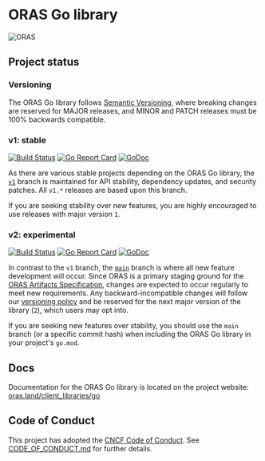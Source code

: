 # ORAS Go library

![ORAS](https://github.com/oras-project/oras-www/raw/main/docs/assets/images/oras.png)

## Project status
### Versioning

The ORAS Go library follows [Semantic Versioning](https://semver.org/), where breaking changes are reserved for MAJOR releases, and MINOR and PATCH releases must be 100% backwards compatible.

### v1: stable

[![Build Status](https://github.com/oras-project/oras-go/actions/workflows/build.yml/badge.svg?event=push&branch=v1)](https://github.com/oras-project/oras-go/actions/workflows/build.yml?query=workflow%3Abuild+event%3Apush+branch%3Av1)
[![Go Report Card](https://goreportcard.com/badge/oras.land/oras-go)](https://goreportcard.com/report/oras.land/oras-go)
[![GoDoc](https://godoc.org/github.com/oras.land?status.svg)](https://godoc.org/oras.land/oras-go)

As there are various stable projects depending on the ORAS Go library, the
[`v1`](https://github.com/oras-project/oras-go/tree/v1) branch
is maintained for API stability, dependency updates, and security patches.
All `v1.*` releases are based upon this branch.

If you are seeking stability over new features, you are highly encouraged
to use releases with major version `1`.

### v2: experimental

[![Build Status](https://github.com/oras-project/oras-go/actions/workflows/build.yml/badge.svg?event=push&branch=main)](https://github.com/oras-project/oras-go/actions/workflows/build.yml?query=workflow%3Abuild+event%3Apush+branch%3Amain)
[![Go Report Card](https://goreportcard.com/badge/oras.land/oras-go/v2)](https://goreportcard.com/report/oras.land/oras-go/v2)
[![GoDoc](https://godoc.org/github.com/oras.land?status.svg)](https://godoc.org/oras.land/oras-go/v2)

In contrast to the `v1` branch, the
[`main`](https://github.com/oras-project/oras-go/tree/main) branch
is where all new feature development will occur. Since ORAS is a
primary staging ground for the
[ORAS Artifacts Specification](https://github.com/oras-project/artifacts-spec),
changes are expected to occur regularly to meet new requirements.
Any backward-incompatible changes will follow our [versioning policy](#versioning) and be reserved for the next major version of the library (`2`), which users may opt into.

If you are seeking new features over stability, you should use the
`main` branch (or a specific commit hash) when including the ORAS
Go library in your project's `go.mod`.

## Docs

Documentation for the ORAS Go library is located on
the project website: [oras.land/client_libraries/go](https://oras.land/client_libraries/go/)

## Code of Conduct

This project has adopted the [CNCF Code of Conduct](https://github.com/cncf/foundation/blob/master/code-of-conduct.md). See [CODE_OF_CONDUCT.md](CODE_OF_CONDUCT.md) for further details.
